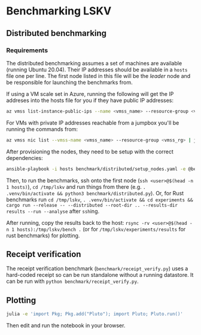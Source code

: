 # Benchmarking LSKV

## Distributed benchmarking

### Requirements

The distributed benchmarking assumes a set of machines are available (running Ubuntu 20.04).
Their IP addresses should be available in a `hosts` file one per line.
The first node listed in this file will be the _leader_ node and be responsible for launching the benchmarks from.

If using a VM scale set in Azure, running the following will get the IP addreses into the hosts file for you if they have public IP addresses:

```sh
az vmss list-instance-public-ips --name <vmss_name> --resource-group <vmss_rg> | jq -r '.[].ipAddress' | tee hosts
```

For VMs with private IP addresses reachable from a jumpbox you'll be running the commands from:

```sh
az vmss nic list --vmss-name <vmss_name> --resource-group <vmss_rg> | jq -r '.[].ipConfigurations[].privateIPAddress' | tee hosts
```

After provisioning the nodes, they need to be setup with the correct dependencies:

```sh
ansible-playbook -i hosts benchmark/distributed/setup_nodes.yaml -e @benchmark/distributed/values.yaml
```

Then, to run the benchmarks, ssh onto the first node (`ssh <user>@$(head -n 1 hosts)`), `cd /tmp/lskv` and run things from there (e.g. `. .venv/bin/activate && python3 benchmark/distributed.py`).
Or, for Rust benchmarks run `cd /tmp/lskv`, `. .venv/bin/activate && cd experiments && cargo run --release -- --distributed --root-dir .. --results-dir results --run --analyse` after `ssh`ing.

After running, copy the results back to the host: `rsync -rv <user>@$(head -n 1 hosts):/tmp/lskv/bench .` (or for `/tmp/lskv/experiments/results` for rust benchmarks) for plotting.

## Receipt verification

The receipt verification benchmark (`benchmark/receipt_verify.py`) uses a hard-coded receipt so can be run standalone without a running datastore.
It can be run with `python benchmark/receipt_verify.py`.

## Plotting

```sh
julia -e 'import Pkg; Pkg.add("Pluto"); import Pluto; Pluto.run()'
```

Then edit and run the notebook in your browser.

